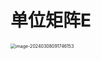 # 单位矩阵E

<img src="https://cvp.oss-cn-shanghai.aliyuncs.com/picgo/202403080917403.png" alt="image-20240308091746153" style="zoom:50%;" />
